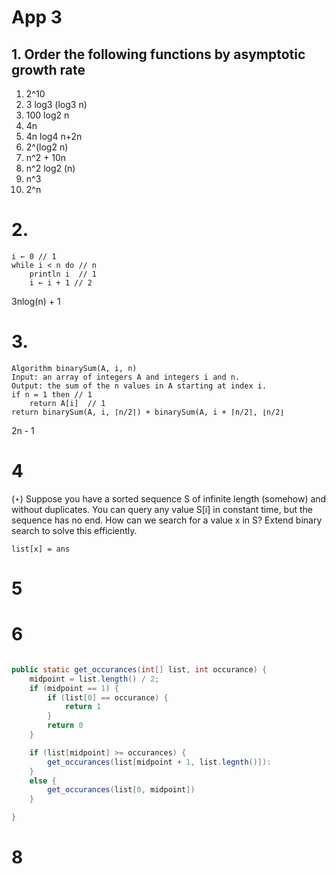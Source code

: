 # App 3
## 1. Order the following functions by asymptotic growth rate

1. 2^10
2.  3 log3 (log3 n)
3.  100 log2 n
4. 4n
5. 4n log4 n+2n
6. 2^(log2 n)
7. n^2 + 10n
8. n^2 log2 (n)
9. n^3
10. 2^n 

# 2.
```
i ← 0 // 1  
while i < n do // n
	println i  // 1
	i ← i + 1 // 2
```

3nlog(n) + 1
# 3. 
```
Algorithm binarySum(A, i, n)  
Input: an array of integers A and integers i and n.  
Output: the sum of the n values in A starting at index i.  
if n = 1 then // 1  
	return A[i]  // 1
return binarySum(A, i, ⌈n/2⌉) + binarySum(A, i + ⌈n/2⌉, ⌊n/2⌋
```
 2n - 1

# 4
(⋆) Suppose you have a sorted sequence S of infinite length (somehow) and without duplicates. You can query any value S[i] in constant time, but the sequence has no end. How can we search for a value x in S? Extend binary search to solve this efficiently.

```code
list[x] = ans
```


# 5

# 6
```java

public static get_occurances(int[] list, int occurance) {
	midpoint = list.length() / 2;
	if (midpoint == 1) {
		if (list[0] == occurance) {
			return 1	
		}
		return 0
	} 

	if (list[midpoint] >= occurances) {
		get_occurances(list[midpoint + 1, list.legnth()]):	
	}
	else { 
		get_occurances(list[0, midpoint])
	}

}
```




# 8




 














